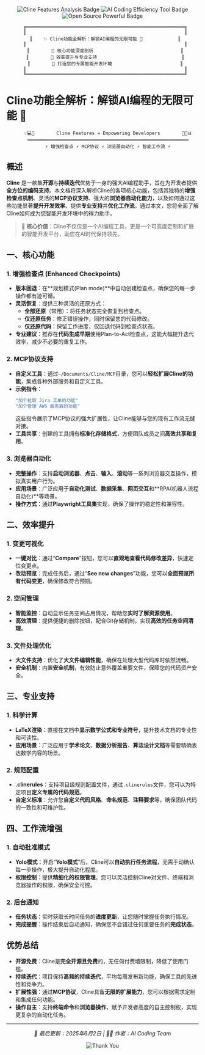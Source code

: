 <p align="center">
  <img src="https://img.shields.io/badge/Cline-功能解析-blue?style=for-the-badge" alt="Cline Features Analysis Badge" />
  <img src="https://img.shields.io/badge/AI编程-效率工具-green?style=for-the-badge" alt="AI Coding Efficiency Tool Badge" />
  <img src="https://img.shields.io/badge/开源-强大-red?style=for-the-badge" alt="Open Source Powerful Badge" />
</p>

<div align="center">

```
  ╔══════════════════════════════════════════════════════════╗
  ║                                                          ║
  ║    ✨ Cline功能全解析：解锁AI编程的无限可能 🚀             ║
  ║                                                          ║
  ║        🌟 核心功能深度剖析                                ║
  ║        🎨 效率提升与专业支持                               ║
  ║        🎯 打造您的专属智能开发环境                         ║
  ║                                                          ║
  ╚══════════════════════════════════════════════════════════╝
```

</div>

# Cline功能全解析：解锁AI编程的无限可能 🚀

<div align="center">

```
    💡💻🤖        Cline Features = Empowering Developers        🚀✨📊
    ═══════════════════════════════════════════════════════════
    ⚡ 增强检查点 ⚡ MCP协议 ⚡ 浏览器自动化 ⚡ 智能工作流 ⚡
```

</div>

## 概述

**Cline** 是一款集**开源**与**持续迭代**优势于一身的强大AI编程助手，旨在为开发者提供**全方位的编码支持**。本文档将深入解析Cline的各项核心功能，包括其独特的**增强检查点机制**、灵活的**MCP协议支持**、强大的**浏览器自动化能力**，以及如何通过这些功能显著**提升开发效率**、提供**专业支持**并**优化工作流**。通过本文，您将全面了解Cline如何成为您智能开发环境中的得力助手。

> 🎯 **核心价值**：Cline不仅仅是一个AI编程工具，更是一个可高度定制和扩展的智能开发平台，助您在AI时代保持领先。

## 一、核心功能

### 1. 增强检查点 (Enhanced Checkpoints)
-   **版本回退**：在**规划模式(Plan mode)**中自动创建检查点，确保您的每一步操作都有迹可循。
-   **灵活恢复**：提供三种灵活的还原方式：
    -   **全部还原**（常用）：将任务状态完全恢复到检查点。
    -   **仅还原任务**：修正错误操作，同时保留您的代码修改。
    -   **仅还原代码**：保留工作进度，仅回退代码到检查点状态。
-   **专业建议**：推荐在**代码生成早期**使用Plan-to-Act检查点，这能大幅提升迭代效率，减少不必要的重复工作。

### 2. MCP协议支持
-   **自定义工具**：通过`~/Documents/Cline/MCP`目录，您可以**轻松扩展Cline的功能**，集成各种外部服务和自定义工具。
-   **示例指令**：
    ```bash
    "加个拉取 Jira 工单的功能"
    "加个管理 AWS 服务器的功能"
    ```
    这些指令展示了MCP协议的强大扩展性，让Cline能够与您的现有工作流无缝对接。
-   **工具共享**：创建的工具拥有**标准化存储格式**，方便团队成员之间**高效共享和复用**。

### 3. 浏览器自动化
-   **完整操作**：支持**启动浏览器**、**点击**、**输入**、**滚动**等一系列浏览器交互操作，模拟真实用户行为。
-   **应用场景**：广泛应用于**自动化测试**、**数据采集**、**网页交互**和**RPA(机器人流程自动化)**等场景。
-   **操作方式**：通过**Playwright工具集**实现，确保了操作的稳定性和兼容性。

## 二、效率提升

### 1. 变更可视化
-   **一键对比**：通过“**Compare**”按钮，您可以**直观地查看代码修改差异**，快速定位变更点。
-   **改动预览**：完成任务后，通过“**See new changes**”功能，您可以**全面预览所有代码变更**，确保修改符合预期。

### 2. 空间管理
-   **智能监控**：自动显示任务空间占用情况，帮助您**实时了解资源使用**。
-   **高效清理**：提供便捷的删除按钮，配合Git存储机制，实现**高效的任务空间清理**。

### 3. 文件处理优化
-   **大文件支持**：优化了**大文件编辑性能**，确保在处理大型代码库时依然流畅。
-   **安全机制**：内置**安全机制**，有效防止意外覆盖重要文件，保障您的代码资产安全。

## 三、专业支持

### 1. 科学计算
-   **LaTeX渲染**：直接在文档中**显示数学公式和专业符号**，提升技术文档的专业性和可读性。
-   **应用场景**：广泛应用于**学术论文**、**数据分析报告**、**算法设计文档**等需要精确表达数学内容的场景。

### 2. 规范配置
-   **.clinerules**：支持项目级规则配置文件，通过`.clinerules`文件，您可以为特定项目**定义专属的代码规范**。
-   **自定义标准**：允许您**自定义代码风格**、**命名规范**、**注释要求**等，确保团队代码的一致性和可维护性。

## 四、工作流增强

### 1. 自动批准模式
-   **Yolo模式**：开启“**Yolo模式**”后，Cline可以**自动执行任务流程**，无需手动确认每一步操作，极大提升自动化程度。
-   **权限控制**：提供**精细化的权限管理**，您可以灵活控制Cline对文件、终端和浏览器操作的权限，确保安全可控。

### 2. 后台通知
-   **任务状态**：实时获取长时间任务的**进度更新**，让您随时掌握任务执行情况。
-   **完成提醒**：操作结束后自动通知，确保您不会错过任何重要任务的**完成状态**。

## 优势总结
-   **开源免费**：Cline是**完全开源且免费**的，无任何付费墙限制，降低了使用门槛。
-   **持续迭代**：项目保持**高频的持续迭代**，平均每周发布新功能，确保工具的先进性和竞争力。
-   **扩展性强**：通过**MCP协议**，Cline具备**无限的扩展能力**，您可以根据需求定制和集成任何功能。
-   **操作自主**：支持**终端命令**和**浏览器操作**，赋予开发者高度的自主控制权，实现更复杂的自动化任务。

---

<div align="center">

*🔄 最后更新：2025年6月2日 | 👨‍💻 作者：AI Coding Team*

![Thank You](https://img.shields.io/badge/💖_Thank_You-感谢阅读-FFD54F?style=flat&logo=heart&logoColor=white)

</div>
